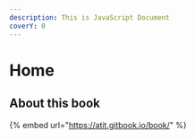```yaml
---
description: This is JavaScript Document
coverY: 0
---
```


# Home

## About this book

{% embed url="https://atit.gitbook.io/book/" %}
